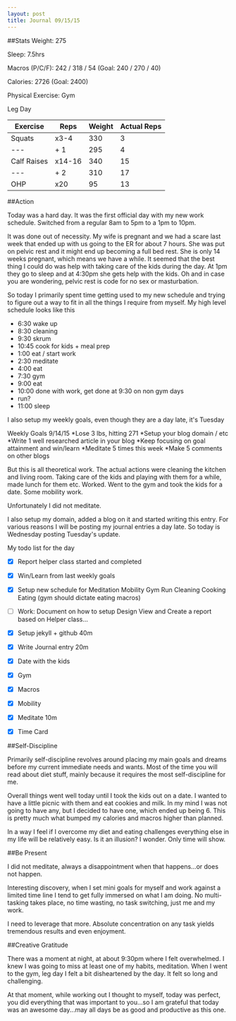 ```yaml
---
layout: post
title: Journal 09/15/15
---
```


##Stats
Weight: 275

Sleep: 7.5hrs

Macros (P/C/F): 242 / 318 / 54 (Goal: 240 / 270 / 40)

Calories: 2726 (Goal: 2400)

Physical Exercise: Gym


Leg Day

Exercise | Reps | Weight | Actual Reps
--- | --- | --- | ---
Squats | x3-4 | 330 | 3
--- | + 1 | 295 | 4
Calf Raises | x14-16 | 340 | 15
---  | + 2 | 310 | 17
OHP | x20 | 95 | 13


##Action


Today was a hard day. It was the first official day with my new work schedule. Switched from a regular 8am to 5pm to a 1pm to 10pm.


It was done out of necessity. My wife is pregnant and we had a scare last week that ended up with us going to the ER for about 7 hours. She was put on pelvic rest and it might end up becoming a full bed rest. She is only 14 weeks pregnant, which means we have a while. It seemed that the best thing I could do was help with taking care of the kids during the day. At 1pm they go to sleep and at 4:30pm she gets help with the kids. Oh and in case you are wondering, pelvic rest is code for no sex or masturbation.


So today I primarily spent time getting used to my new schedule and trying to figure out a way to fit in all the things I require from myself. My high level schedule looks like this


* 6:30 wake up
* 8:30 cleaning
* 9:30 skrum
* 10:45 cook for kids + meal prep
* 1:00 eat / start work
* 2:30 meditate
* 4:00 eat
* 7:30 gym
* 9:00 eat
* 10:00 done with work, get done at 9:30 on non gym days
* run?
* 11:00 sleep


I also setup my weekly goals, even though they are a day late, it's Tuesday


Weekly Goals 9/14/15
*Lose 3 lbs, hitting 271
*Setup your blog domain / etc
*Write 1 well researched article in your blog
*Keep focusing on goal attainment and win/learn
*Meditate 5 times this week
*Make 5 comments on other blogs


But this is all theoretical work. The actual actions were cleaning the kitchen and living room. Taking care of the kids and playing with them for a while, made lunch for them etc. Worked. Went to the gym and took the kids for a date. Some mobility work.

Unfortunately I did not meditate.

I also setup my domain, added a blog on it and started writing this entry. For various reasons I will be posting my journal entries a day late. So today is Wednesday posting Tuesday's update.

My todo list for the day

- [x] Report helper class started and completed
- [x] Win/Learn from last weekly goals
- [x] Setup new schedule for
	Meditation
	Mobility
	Gym
	Run
	Cleaning
	Cooking
	Eating (gym should dictate eating macros)
- [ ] Work: Document on how to setup Design View and Create a report based on Helper class...
- [x] Setup jekyll + github 40m
- [x] Write Journal entry 20m
- [x] Date with the kids
- [x] Gym
- [x] Macros
- [x] Mobility
- [x] Meditate 10m
- [x] Time Card


##Self-Discipline


Primarily self-discipline revolves around placing my main goals and dreams before my current immediate needs and wants. Most of the time you will read about diet stuff, mainly because it requires the most self-discipline for me.


Overall things went well today until I took the kids out on a date. I wanted to have a little picnic with them and eat cookies and milk. In my mind I was not going to have any, but I decided to have one, which ended up being 6. This is pretty much what bumped my calories and macros higher than planned.


In a way I feel if I overcome my diet and eating challenges everything else in my life will be relatively easy. Is it an illusion? I wonder. Only time will show.


##Be Present


I did not meditate, always a disappointment when that happens...or does not happen.


Interesting discovery, when I set mini goals for myself and work against a limited time line I tend to get fully immersed on what I am doing. No multi-tasking takes place, no time wasting, no task switching, just me and my work.


I need to leverage that more. Absolute concentration on any task yields tremendous results and even enjoyment.


##Creative Gratitude


There was a moment at night, at about 9:30pm where I felt overwhelmed. I knew I was going to miss at least one of my habits, meditation.  When I went to the gym, leg day I felt a bit disheartened by the day. It felt so long and challenging.

At that moment, while working out I thought to myself, today was perfect, you did everything that was important to you...so I am grateful that today was an awesome day...may all days be as good and productive as this one.
